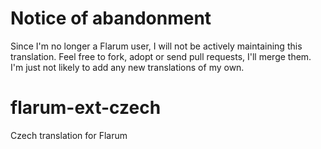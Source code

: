 # Notice of abandonment

Since I'm no longer a Flarum user, I will not be actively maintaining this translation. Feel free to fork, adopt or send pull requests, I'll merge them. I'm just not likely to add any new translations of my own.

# flarum-ext-czech
Czech translation for Flarum

